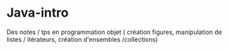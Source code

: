 # Java-intro

Des notes / tps en programmation objet ( création figures, manipulation de listes / itérateurs, création d'ensembles 
/collections)
